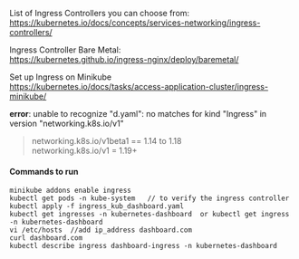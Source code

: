 
List of Ingress Controllers you can choose from:   
https://kubernetes.io/docs/concepts/services-networking/ingress-controllers/

Ingress Controller Bare Metal:  
https://kubernetes.github.io/ingress-nginx/deploy/baremetal/

Set up Ingress on Minikube   
https://kubernetes.io/docs/tasks/access-application-cluster/ingress-minikube/

  **error**: unable to recognize "d.yaml": no matches for kind "Ingress" in version "networking.k8s.io/v1"  
   > networking.k8s.io/v1beta1 == 1.14 to 1.18  
   > networking.k8s.io/v1 = 1.19+

#### Commands to run 

    minikube addons enable ingress   
    kubectl get pods -n kube-system   // to verify the ingress controller
    kubectl apply -f ingress_kub_dashboard.yaml
    kubectl get ingresses -n kubernetes-dashboard  or kubectl get ingress -n kubernetes-dashboard  
    vi /etc/hosts  //add ip_address dashboard.com 
    curl dashboard.com  
    kubectl describe ingress dashboard-ingress -n kubernetes-dashboard  
